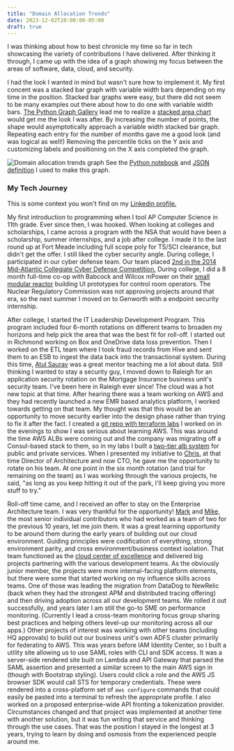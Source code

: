 ```yaml
---
title: "Domain Allocation Trends"
date: 2023-12-02T20:00:00-05:00
draft: true
---
```


I was thinking about how to best chronicle my time so far in tech showcasing the variety of contributions I have delivered. After thinking it through, I came up with the idea of a graph showing my focus between the areas of software, data, cloud, and security.

I had the look I wanted in mind but wasn't sure how to implement it. My first concent was a stacked bar graph with variable width bars depending on my time in the position. Stacked bar graphs were easy, but there did not seem to be many examples out there about how to do one with variable width bars. [The Python Graph Gallery](https://python-graph-gallery.com/) lead me to realize a [stacked area chart](https://python-graph-gallery.com/251-stacked-area-chart-with-seaborn-style/) would get me the look I was after. By increasing the number of points, the shape would asymptotically approach a variable width stacked bar graph. Repeating each entry for the number of months gave me a good look (and was logical as well!) Removing the percentile ticks on the Y axis and customizing labels and positioning on the X axis completed the graph.

![Domain allocation trends graph](https://images.danieladamstech.com/2023-daniel-adams-domain-allocation-trends.svg)
See the [Python notebook](https://github.com/danieladams456/blog-danieladamstech/blob/main/content/code-examples/domain-allocation-trends.ipynb) and [JSON definition](https://github.com/danieladams456/blog-danieladamstech/blob/main/content/code-examples/domain-allocation-trends.json) I used to make this graph.

### My Tech Journey

This is some context you won't find on my [Linkedin profile.](https://www.linkedin.com/in/danieladams15/)

My first introduction to programming when I tool AP Computer Science in 11th grade. Ever since then, I was hooked. When looking at colleges and scholarships, I came across a program with the NSA that would have been a scholarship, summer internships, and a job after college. I made it to the last round up at Fort Meade including full scope poly for TS/SCI clearance, but didn't get the offer. I still liked the cyber security angle. During college, I participated in our cyber defense team. Our team placed [2nd in the 2014 Mid-Atlantic Collegiate Cyber Defense Competition.](https://maccdc.org/maccdc-2014/) During college, I did a 8 month full-time co-op with Babcock and Wilcox mPower on their [small modular reactor](https://www.forbes.com/sites/rodadams/2017/03/13/bechtel-and-bwxt-quietly-terminate-mpower-reactor-project/) building UI prototypes for control room operators. The Nuclear Regulatory Commission was not approving projects around that era, so the next summer I moved on to Genworth with a endpoint security internship.

After college, I started the IT Leadership Development Program. This program included four 6-month rotations on different teams to broaden my horizons and help pick the area that was the best fit for roll-off. I started out in Richmond working on Box and OneDrive data loss prevention. Then I worked on the ETL team where I took fraud records from Hive and sent them to an ESB to ingest the data back into the transactional system. During this time, [Atul Saurav](https://www.linkedin.com/in/atulsaurav/) was a great mentor teaching me a lot about data. Still thinking I wanted to stay a security guy, I moved down to Raleigh for an application security rotation on the Mortgage Insurance business unit's security team. I've been here in Raleigh ever since! The cloud was a hot new topic at that time. After hearing there was a team working on AWS and they had recently launched a new EMR based analytics platform, I worked towards getting on that team. My thought was that this would be an opportunity to move security earlier into the design phase rather than trying to fix it after the fact. I created a [git repo with terraform labs](https://github.com/danieladams456/aws-labs) I worked on in the evenings to show I was serious about learning AWS. This was around the time AWS ALBs were coming out and the company was migrating off a Consul-based stack to them, so in my labs I built a [two-tier alb system](https://github.com/danieladams456/aws-labs/tree/master/dual_alb) for public and private services. When I presented my initiative to [Chris,](https://www.linkedin.com/in/christopherdsmith76/details/experience/) at that time Director of Architecture and now CTO, he gave me the opportunity to rotate on his team. At one point in the six month rotation (and trial for remaining on the team) as I was working through the various projects, he said, "as long as you keep hitting it out of the park, I'll keep giving you more stuff to try."

Roll-off time came, and I received an offer to stay on the Enterprise Architecture team. I was very thankful for the opportunity! [Mark](https://www.linkedin.com/in/mark-griffin-8760b31/) and [Mike,](https://www.linkedin.com/in/mike-lyon-13899/) the most senior individual contributors who had worked as a team of two for the previous 10 years, let me join them. It was a great learning opportunity to be around them during the early years of building out our cloud environment. Guiding principles were codification of everything, strong environment parity, and cross environment/business context isolation. That team functioned as the [cloud center of excellence](https://aws.amazon.com/blogs/publicsector/what-is-cloud-center-excellence-why-should-your-organization-create-one/) and delivered big projects partnering with the various development teams. As the obviously junior member, the projects were more internal-facing platform elements, but there were some that started working on my influence skills across teams. One of those was leading the migration from DataDog to NewRelic (back when they had the strongest APM and distributed tracing offering) and then driving adoption across all our development teams. We rolled it out successfully, and years later I am still the go-to SME on performance monitoring. (Currently I lead a cross-team monitoring focus group sharing best practices and helping others level-up our monitoring across all our apps.) Other projects of interest was working with other teams (including HQ approvals) to build out our business unit's own ADFS cluster primarily for federating to AWS. This was years before IAM Identity Center, so I built a utility site allowing us to use SAML roles with CLI and SDK access. It was a server-side rendered site built on Lambda and API Gateway that parsed the SAML assertion and presented a similar screen to the main AWS sign in (though with Bootstrap styling). Users could click a role and the AWS JS browser SDK would call STS for temporary credentials. These were rendered into a cross-platform set of `aws configure` commands that could easily be pasted into a terminal to refresh the appropriate profile. I also worked on a proposed enterprise-wide API fronting a tokenization provider. Circumstances changed and that project was implemented at another time with another solution, but it was fun writing that service and thinking through the use cases. That was the position I stayed in the longest at 3 years, trying to learn by doing and osmosis from the experienced people around me.
